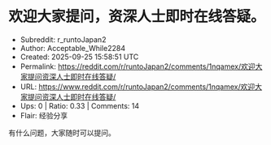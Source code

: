 # 欢迎大家提问，资深人士即时在线答疑。

- Subreddit: r_runtoJapan2
- Author: Acceptable_While2284
- Created: 2025-09-25 15:58:51 UTC
- Permalink: https://reddit.com/r/runtoJapan2/comments/1nqamex/欢迎大家提问资深人士即时在线答疑/
- URL: https://www.reddit.com/r/runtoJapan2/comments/1nqamex/欢迎大家提问资深人士即时在线答疑/
- Ups: 0 | Ratio: 0.33 | Comments: 14
- Flair: 经验分享


有什么问题，大家随时可以提问。


